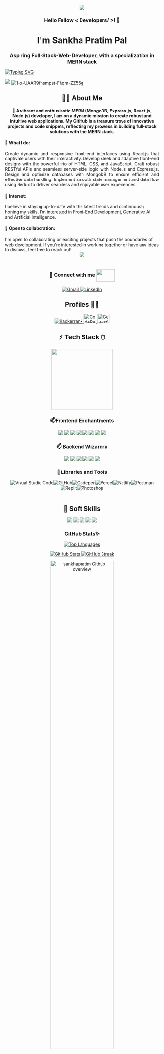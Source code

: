 <div id="header" align="center">
  <img src=https://miro.medium.com/v2/resize:fit:1400/1*yw0TnheAGN-LPneDaTlaxw.gif/>
</div>

<h3 align="center">Hello Fellow < Developers/ >! 👋</h3>
<h1 align="center">I'm Sankha Pratim Pal</h1>
<h3 align="center">Aspiring Full-Stack-Web-Developer, with a specialization in MERN stack</h3>


<a href="https://git.io/typing-svg"><img src="https://readme-typing-svg.herokuapp.com?font=Fira+Code&pause=1000&center=true&vCenter=true&width=435&lines=Welcome+to+my+github+page.;Let's+explore+about+me+and+my+works" alt="Typing SVG" /></a>

<img src="https://user-images.githubusercontent.com/73097560/115834477-dbab4500-a447-11eb-908a-139a6edaec5c.gif">

<img align="center" src="https://i.ibb.co/P17WkcT/1-o-UAAR9fnsmpst-Fhqm-ZZ55g.gif" alt="1-o-UAAR9fnsmpst-Fhqm-ZZ55g" border="0">

<h2 align="center" margin-top={0}> 🧑‍💻 About Me</h2>

<h4 align='center'>🌱 A vibrant and enthusiastic MERN (MongoDB, Express.js, React.js, Node.js) developer, I am on a dynamic mission to create robust and intuitive web applications. My GitHub is a treasure trove of innovative projects and code snippets, reflecting my prowess in building full-stack solutions with the MERN stack.</h4>

<h4>💼 What I do:</h4>
  <p align="justify" margin-right={1em}>Create dynamic and responsive front-end interfaces using React.js that captivate users with their interactivity. Develop sleek and adaptive front-end designs with the powerful trio of HTML, CSS, and JavaScript. Craft robust RESTful APIs and seamless server-side logic with Node.js and Express.js. Design and optimize databases with MongoDB to ensure efficient and effective data handling. Implement smooth state management and data flow using Redux to deliver seamless and enjoyable user experiences.

  <h4>🎯 Interest: </h4>
    I believe in staying up-to-date with the latest trends and continuously honing my skills. I’m interested in Front-End Development, Generative AI and Artificial intelligence.

  <h4>🚀 Open to collaboration: </h4>
    I'm open to collaborating on exciting projects that push the boundaries of web development. If you're interested in working together or have any ideas to discuss, feel free to reach out!


  <div align="center"><img src="https://devtechnosys.ae/blog/wp-content/uploads/2021/10/Mean-Stack-Vs-Full-Stack-Developer.gif"/></div>
  <br/>

<h3 align="center">💬 Connect with me <img src='https://raw.githubusercontent.com/rahulbanerjee26/githubProfileReadmeGenerator/main/gifs/handShake.gif' width="60px" height="40px" align="center"/></h3>
<p align="center">
  <a href="mailto:sankhapratimpal@gmail.com">
    <img src="https://img.shields.io/badge/Gmail-D14836?style=for-the-badge&logo=gmail&logoColor=white" alt="Gmail">
  </a>
  <a href="https://www.linkedin.com/in/sankha-pratim">
    <img src="https://img.shields.io/badge/LinkedIn-0077B5?style=for-the-badge&logo=linkedin&logoColor=white" alt="LinkedIn">
  </a>
</p>


<h2 align="center">Profiles 👨‍🎓</h2>

<p align="center">
  <a href="https://www.hackerrank.com/profile/sankhapratimpal" target="_blank">
    <img src="https://img.shields.io/badge/-Hackerrank-2EC866?style=for-the-badge&logo=HackerRank&logoColor=white" alt="Hackerrank" />
  </a>
  <a href="https://codepen.io/sankha-pratim-pal" target="_blank">
    <img src="https://raw.githubusercontent.com/rahuldkjain/github-profile-readme-generator/master/src/images/icons/Social/codepen.svg" alt="CodePen" height="30" width="40" />
  </a>
  <a href="https://auth.geeksforgeeks.org/user/sankhapr4c92" target="_blank">
    <img src="https://raw.githubusercontent.com/rahuldkjain/github-profile-readme-generator/master/src/images/icons/Social/geeks-for-geeks.svg" alt="GeeksforGeeks" height="30" width="40" />
  </a>
</p>

<h2 align='center'>⚡ Tech Stack 🖱️ </h2>
<p align='center'>
<img src="https://media.giphy.com/media/TEnXkcsHrP4YedChhA/giphy.gif" width="200" height="200" frameBorder="0" class="giphy-embed" allowFullScreen></img></p>
<h3 align='center'>📫Frontend Enchantments</h3>

<div align='center' style="display: flex, width:20px">
  <img src="https://img.shields.io/badge/HTML5-E34F26?style=for-the-badge&logo=html5&logoColor=white" />
  <img src="https://img.shields.io/badge/CSS3-1572B6?style=for-the-badge&logo=css3&logoColor=white" />
  <img src="https://img.shields.io/badge/JavaScript-323330?style=for-the-badge&logo=javascript&logoColor=F7DF1E" />
  <img src="https://img.shields.io/badge/React-20232A?style=for-the-badge&logo=react&logoColor=61DAFB" />
  <img src="https://img.shields.io/badge/Redux-593D88?style=for-the-badge&logo=redux&logoColor=white" />
  <img src="https://img.shields.io/badge/React_Router-CA4245?style=for-the-badge&logo=react-router&logoColor=white" />
  <img src="https://img.shields.io/badge/Material--UI-0081CB?style=for-the-badge&logo=material-ui&logoColor=white" />
  <img src="https://img.shields.io/badge/chakra-%234ED1C5.svg?style=for-the-badge&logo=chakraui&logoColor=white" />

  <h3 align='center'>📫 Backend Wizardry</h3>
  <img src="https://img.shields.io/badge/JWT-black?style=for-the-badge&logo=JSON%20web%20tokens" />
  <img src="https://img.shields.io/badge/Next.js-blue?style=for-the-badge&logo=next.js&logoColor=white" />
  <img src="https://img.shields.io/badge/Node.js-43853D?style=for-the-badge&logo=node.js&logoColor=white" />
  <img src="https://img.shields.io/badge/Express.js-404D59?style=for-the-badge" />
  <img src="https://img.shields.io/badge/MongoDB-2e542d?style=for-the-badge&logo=mongodb&logoColor=cyan" />
  <img src="https://img.shields.io/badge/Socket.io-violet?style=for-the-badge&logo=socket.io&badgeColor=black" />
  
</div>
<!-- <br/> -->

<h3 align='center'> 🧩 Libraries and Tools </h3>
<div align='center' style="display: flex; justify-content: center; flex-wrap: wrap;">
  <img src="https://img.shields.io/badge/Visual%20Studio%20Code-0078d7.svg?style=for-the-badge&logo=visual-studio-code&logoColor=white" alt="Visual Studio Code"/>
  <img src="https://img.shields.io/badge/GitHub-100000?style=for-the-badge&logo=github&logoColor=white" alt="GitHub"/>
  <img src="https://img.shields.io/badge/Codepen-000000?style=for-the-badge&logo=codepen&logoColor=white" alt="Codepen"/>
  <img src="https://img.shields.io/badge/Vercel-000000?style=for-the-badge&logo=vercel&logoColor=white" alt="Vercel"/>
  <img src="https://img.shields.io/badge/netlify-%23000000.svg?style=for-the-badge&logo=netlify&logoColor=#00C7B7" alt="Netlify"/>
  <img src="https://img.shields.io/badge/Postman-FF6C37?style=for-the-badge&logo=postman&logoColor=white" alt="Postman"/>
  <img src="https://img.shields.io/badge/replit-667881?style=for-the-badge&logo=replit&logoColor=#f26201" alt="Replit"/>
  <img src="https://img.shields.io/badge/Adobe%20Photoshop-31A8FF?style=for-the-badge&logo=Adobe%20Photoshop&logoColor=black" alt="Photoshop"/>
</div>

<br/>
<h2 align='center'> 🤝 Soft Skills</h2>
<div align='center' style="display: flex, width:20px">
<img src="https://img.shields.io/badge/Communication-0078d7.svg?style=for-the-badge&logo=communication&logoColor=white" />
  <img src="https://img.shields.io/badge/Problem%20Solving-100000?style=for-the-badge&logo=problemsolving&logoColor=white" />
  <img src="https://img.shields.io/badge/Time%20Managment-000000?style=for-the-badge&logo=timemanagment&logoColor=white" />
  <img src="https://img.shields.io/badge/Adaptability-pink.svg?style=for-the-badge&logo=adaptability&logoColor=#00C7B7" />
  <img src="https://img.shields.io/badge/Team%20Work-430098?style=for-the-badge&logo=teamwork&logoColor=white" />
  </div>
</div>

<div>
  <h3 align="center">GitHub Stats✨</h3>
  <p align="center">
    <a href="https://github.com/sankhapratim">
      <img src="https://github-readme-stats.vercel.app/api/top-langs/?username=sankhapratim&theme=gruvbox&hide_border=false&include_all_commits=false&count_private=false&layout=compact" alt="Top Languages"/>
    </a>
  </p>

  <p align="center">
    <a href="https://github.com/sankhapratim">
      <img src="https://github-readme-stats.vercel.app/api?username=sankhapratim&theme=gruvbox&hide_border=false&include_all_commits=false&count_private=false" alt="GitHub Stats"/>
    </a>
    <a href="https://github.com/sankhapratim">
      <img src="https://github-readme-streak-stats.herokuapp.com/?user=sankhapratim&theme=gruvbox&hide_border=false" alt="GitHub Streak"/>
    </a>
  </p>

<p align="center">
  <a href="https://github.com/sankhapratim">
      <img width="64%" align="center" src="https://github-profile-summary-cards.vercel.app/api/cards/profile-details?username=sankhapratim&theme=gruvbox&hide_border=false&include_all_commits=false&count_private=false&layout=compact" alt="sankhapratim Github overview"/>
    </a>
</p>
</div>


<div>
  <p align="center"><b>🏆 Github Trophies</b></p>
  <p align="center">
    <img src="https://github-profile-trophy.vercel.app/?username=sankhapratim&theme=monokai&no-frame=true&no-bg=false&margin-w=4" alt="Github Trophies"/>
  </p>
</div>

<!-- Footer image -->
<img src="https://raw.githubusercontent.com/Trilokia/Trilokia/379277808c61ef204768a61bbc5d25bc7798ccf1/bottom_header.svg"/>

<p align="left"> <img src="https://komarev.com/ghpvc/?username=sankhapratim&label=Profile%20views&color=0e75b6&style=flat" alt="sankhapratim" /> </p>
